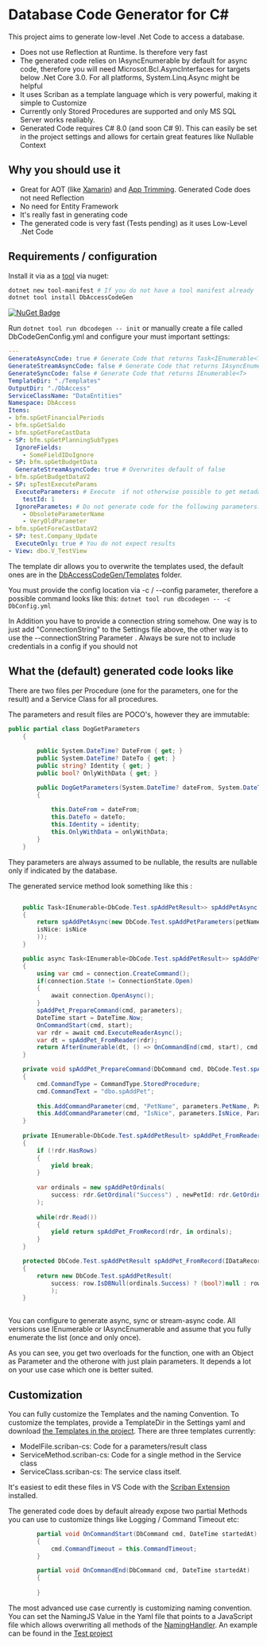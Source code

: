 # Database Code Generator for C#

This project aims to generate low-level .Net Code to access a database. 

- Does not use Reflection at Runtime. Is therefore very fast
- The generated code relies on IAsyncEnumerable by default for async code, therefore you will need Microsot.Bcl.AsyncInterfaces for targets below .Net Core 3.0.
For all platforms, System.Linq.Async might be helpful
- It uses Scriban as a template language which is very powerful, making it simple to Customize
- Currently only Stored Procedures are supported and only MS SQL Server works realiably.
- Generated Code requires C# 8.0 (and soon C# 9). This can easily be set in the project settings and allows for certain great features like Nullable Context

## Why you should use it

- Great for AOT (like [Xamarin](https://www.xamarinhelp.com/xamarin-android-aot-works/)) and [App Trimming](https://devblogs.microsoft.com/dotnet/app-trimming-in-net-5/). Generated Code does not need Reflection
- No need for Entity Framework
- It's really fast in generating code
- The generated code is very fast (Tests pending) as it uses Low-Level .Net Code

## Requirements / configuration

Install it via as a [tool](https://docs.microsoft.com/en-us/dotnet/core/tools/dotnet-tool-install) via nuget:
```powershell
dotnet new tool-manifest # If you do not have a tool manifest already
dotnet tool install DbAccessCodeGen
```

[![NuGet Badge](https://buildstats.info/nuget/DbAccessCodeGen)](https://www.nuget.org/packages/DbAccessCodeGen/)

Run `dotnet tool run dbcodegen -- init` or manually create a file called DbCodeGenConfig.yml and configure your must important settings:

```yaml
---
GenerateAsyncCode: true # Generate Code that returns Task<IEnumerable<T>> 
GenerateStreamAsyncCode: false # Generate Code that returns IAsyncEnumerable<T>
GenerateSyncCode: false # Generate Code that returns IEnumerable<T>
TemplateDir: "./Templates"
OutputDir: "./DbAccess"
ServiceClassName: "DataEntities"
Namespace: DbAccess
Items:
- bfm.spGetFinancialPeriods
- bfm.spGetSaldo
- bfm.spGetForeCastData
- SP: bfm.spGetPlanningSubTypes
  IgnoreFields:
    - SomeFieldIDoIgnore
- SP: bfm.spGetBudgetData
  GenerateStreamAsyncCode: true # Overwrites default of false
- bfm.spGetBudgetDataV2
- SP: spTestExecuteParams  
  ExecuteParameters: # Execute  if not otherwise possible to get metadata
    testId: 1
  IgnoreParametes: # Do not generate code for the following parameters. Those MUST have Default values in the database
    - ObsoleteParameterName
    - VeryOldParameter
- bfm.spGetForeCastDataV2
- SP: test.Company_Update
  ExecuteOnly: true # You do not expect results
- View: dbo.V_TestView
```

The template dir allows you to overwrite the templates used, the default ones are in the [DbAccessCodeGen/Templates](DbAccessCodeGen.Library/Templates) folder.

You must provide the config location via -c / --config parameter, therefore a possible command looks like this:
```dotnet tool run dbcodegen -- -c DbConfig.yml```

In Addition you have to provide a connection string somehow. One way is to just add "ConnectionString" to the Settings file above, the other way is to 
use the --connectionString Parameter . Always be sure not to include credentials in a config if you should not

## What the (default) generated code looks like 

There are two files per Procedure (one for the parameters, one for the result) and a Service Class for all procedures. 

The parameters and result files are POCO's, however they are immutable:

```C#
public partial class DogGetParameters 
    {
        
        public System.DateTime? DateFrom { get; }
        public System.DateTime? DateTo { get; }
        public string? Identity { get; }
        public bool? OnlyWithData { get; }

        public DogGetParameters(System.DateTime? dateFrom, System.DateTime? dateTo, string? identity, bool? onlyWithData)
        {
        
            this.DateFrom = dateFrom;
            this.DateTo = dateTo;
            this.Identity = identity;
            this.OnlyWithData = onlyWithData;
        }
    }
```

They parameters are always assumed to be nullable, the results are nullable only if indicated by the database.

The generated service method look something like this :

```C#

    public Task<IEnumerable<DbCode.Test.spAddPetResult>> spAddPetAsync (string? petName, bool? isNice)
    {
        return spAddPetAsync(new DbCode.Test.spAddPetParameters(petName: petName, 
        isNice: isNice
        ));
    }

    public async Task<IEnumerable<DbCode.Test.spAddPetResult>> spAddPetAsync (DbCode.Test.spAddPetParameters parameters)
    {
        using var cmd = connection.CreateCommand();
        if(connection.State != ConnectionState.Open) 
        {
            await connection.OpenAsync();
        }
        spAddPet_PrepareCommand(cmd, parameters);
        DateTime start = DateTime.Now;
        OnCommandStart(cmd, start);
        var rdr = await cmd.ExecuteReaderAsync();
        var dt = spAddPet_FromReader(rdr);
        return AfterEnumerable(dt, () => OnCommandEnd(cmd, start), cmd, rdr);
    }

    private void spAddPet_PrepareCommand(DbCommand cmd, DbCode.Test.spAddPetParameters parameters)
    {
        cmd.CommandType = CommandType.StoredProcedure;
        cmd.CommandText = "dbo.spAddPet";
            
        this.AddCommandParameter(cmd, "PetName", parameters.PetName, ParameterDirection.Input);
        this.AddCommandParameter(cmd, "IsNice", parameters.IsNice, ParameterDirection.Input);
    }
    
    private IEnumerable<DbCode.Test.spAddPetResult> spAddPet_FromReader(DbDataReader rdr)
    {
        if (!rdr.HasRows) 
        {
            yield break;
        }
            
        var ordinals = new spAddPetOrdinals(
            success: rdr.GetOrdinal("Success") , newPetId: rdr.GetOrdinal("NewPetId") 
        );
            
        while(rdr.Read())
        {
            yield return spAddPet_FromRecord(rdr, in ordinals);                
        }
    } 

    protected DbCode.Test.spAddPetResult spAddPet_FromRecord(IDataRecord row, in spAddPetOrdinals ordinals) 
    {
        return new DbCode.Test.spAddPetResult(
            success: row.IsDBNull(ordinals.Success) ? (bool?)null : row.GetBoolean(ordinals.Success), newPetId: row.IsDBNull(ordinals.NewPetId) ? throw new NullReferenceException("NewPetId") : row.GetInt32(ordinals.NewPetId)
            );
    }
    
```

You can configure to generate async, sync or stream-async code. All versions use IEnumerable or IAsyncEnumerable and assume that you fully enumerate the list (once and only once).

As you can see, you get two overloads for the function, one with an Object as Parameter and the otherone with just plain parameters.
It depends a lot on your use case which one is better suited.

## Customization

You can fully customize the Templates and the naming Convention. 
To customize the templates, provide a TemplateDir in the Settings yaml and download [the Templates in the project](DbAccessCodeGen.Library/Templates). There are three templates currently:

- ModelFile.scriban-cs: Code for a parameters/result class
- ServiceMethod.scriban-cs: Code for a single method in the Service class
- ServiceClass.scriban-cs: The service class itself.

It's easiest to edit these files in VS Code with the [Scriban Extension](https://marketplace.visualstudio.com/items?itemName=xoofx.scriban) installed.

The generated code does by default already expose two partial Methods you can use to customize things like Logging / Command Timeout etc:

```C#
        partial void OnCommandStart(DbCommand cmd, DateTime startedAt)
        {
            cmd.CommandTimeout = this.CommandTimeout;
        }

        partial void OnCommandEnd(DbCommand cmd, DateTime startedAt)
        {
            
        }
```    


The most advanced use case currently is customizing naming convention. You can set the NamingJS Value in the Yaml file that points to a JavaScript file which allows overwriting all methods of the [NamingHandler](DbAccessCodeGen/Configuration/NamingHandler.cs). An example can be found in the [Test project](DbCode.Test/naming.js)

